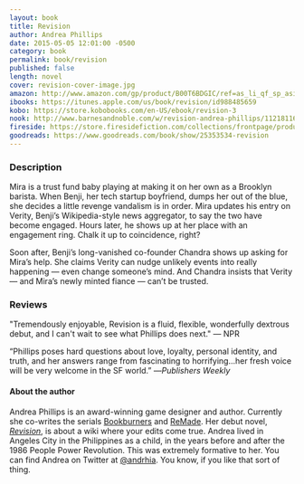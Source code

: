 ```yaml
---
layout: book
title: Revision
author: Andrea Phillips
date: 2015-05-05 12:01:00 -0500
category: book
permalink: book/revision
published: false
length: novel
cover: revision-cover-image.jpg
amazon: http://www.amazon.com/gp/product/B00T6BDGIC/ref=as_li_qf_sp_asin_il_tl?ie=UTF8&camp=1789&creative=9325&creativeASIN=B00T6BDGIC&linkCode=as2&tag=firesidemagaz-20&linkId=JCTSENCFOCWBXOTY
ibooks: https://itunes.apple.com/us/book/revision/id988485659
kobo: https://store.kobobooks.com/en-US/ebook/revision-3
nook: http://www.barnesandnoble.com/w/revision-andrea-phillips/1121811625?ean=2940151589703&itm=1&usri=2940151589703
fireside: https://store.firesidefiction.com/collections/frontpage/products/revision
goodreads: https://www.goodreads.com/book/show/25353534-revision
---
```


### Description

Mira is a trust fund baby playing at making it on her own as a Brooklyn barista. When Benji, her tech startup boyfriend, dumps her out of the blue, she decides a little revenge vandalism is in order. Mira updates his entry on Verity, Benji’s Wikipedia-style news aggregator, to say the two have become engaged. Hours later, he shows up at her place with an engagement ring. Chalk it up to coincidence, right?

Soon after, Benji’s long-vanished co-founder Chandra shows up asking for Mira’s help. She claims Verity can nudge unlikely events into really happening — even change someone’s mind. And Chandra insists that Verity — and Mira’s newly minted fiance — can’t be trusted.

### Reviews
"Tremendously enjoyable, Revision is a fluid, flexible, wonderfully dextrous debut, and I can't wait to see what Phillips does next."
— NPR

“Phillips poses hard questions about love, loyalty, personal identity, and truth, and her answers range from fascinating to horrifying...her fresh voice will be very welcome in the SF world.”
—_Publishers Weekly_

#### About the author

Andrea Phillips is an award-winning game designer and author. Currently she co-writes the serials [Bookburners](https://www.serialbox.com/serials/556edb3cada6e270f8e2641d) and [ReMade](https://www.serialbox.com/serials/5755b744ada6e220cd1d9948). Her debut novel, [*Revision*](/book/revision), is about a wiki where your edits come true. Andrea lived in Angeles City in the Philippines as a child, in the years before and after the 1986 People Power Revolution. This was extremely formative to her.
You can find Andrea on Twitter at [@andrhia](http://twitter.com/andrhia). You know, if you like that sort of thing.
